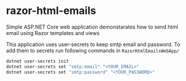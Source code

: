 # razor-html-emails
Simple ASP.NET Core web application demonstarates how to send html email using Razor templates and views

This application uses user-secrets to keep smtp email and password. To add them to secrets run following commands in `RazorHtmlEmailsWebApp/`

```bash
dotnet user-secrets init
dotnet user-secrets set "smtp:email" "<YOUR_EMAIL>"
dotnet user-secrets set "smtp:password" "<YOUR_PASSWORD>"
```
